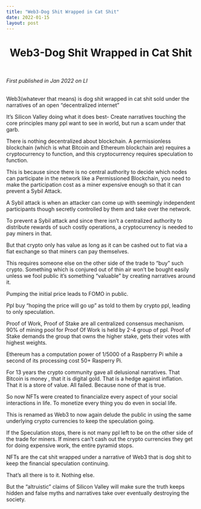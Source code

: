 ```yaml
---
title: "Web3-Dog Shit Wrapped in Cat Shit"
date: 2022-01-15
layout: post
---
```


<div align="center">
  <h1><strong>Web3-Dog Shit Wrapped in Cat Shit</strong></h1>
</div>

<br> <!-- Adds extra spacing -->

*First published in Jan 2022 on LI*<br><br>


Web3(whatever that means) is dog shit wrapped in cat shit sold under the narratives of an open “decentralized internet” 

It’s Silicon Valley doing what it does best- Create narratives touching the core principles many ppl want to see in world, but run a scam under that garb. 

There is nothing decentralized about blockchain. A permissionless blockchain (which is what Bitcoin and Ethereum blockchain are) requires a cryptocurrency to function, and this cryptocurrency requires speculation to function.

This is because since there is no central authority to decide which nodes can participate in the network like a Permissioned Blockchain, you need to make the participation cost as a miner expensive enough so that it can prevent a Sybil Attack. 

A Sybil attack is when an attacker can come up with seemingly independent participants though secretly controlled by them and take over the network. 

To prevent a Sybil attack and since there isn’t a centralized authority to distribute rewards of such costly operations, a cryptocurrency is needed to pay miners in that. 

But that crypto only has value as long as it can be cashed out to fiat via a fiat exchange so that miners can pay themselves. 

This requires someone else on the other side of the trade to “buy” such crypto. Something which is conjured out of thin air won’t be bought easily unless we fool public it’s something “valuable” by creating narratives around it. 

Pumping the initial price leads to FOMO in public. 

Ppl buy “hoping the price will go up” as told to them by crypto ppl, leading to only speculation. 

Proof of Work, Proof of Stake are all centralized consensus mechanism. 90% of mining pool for Proof Of Work is held by 2-4 group of ppl. Proof of Stake demands the group that owns the higher stake, gets their votes with highest weights. 

Ethereum has a computation power of 1/5000 of a Raspberry Pi while a second of its processing cost 50+ Rasperry Pi. 

For 13 years the crypto community gave all delusional narratives. That Bitcoin is money , that it is digital gold. That is a hedge against inflation. That it is a store of value. All failed. Because none of that is true. 

So now NFTs were created to financialize every aspect of your social interactions in life. To monetize every thing you do even in social life. 

This is renamed as Web3 to now again delude the public in using the same underlying crypto currencies to keep the speculation going. 

If the Speculation stops, there is not many ppl left to be on the other side of the trade for miners. If miners can’t cash out the crypto currencies they get for doing expensive work, the entire pyramid stops. 

NFTs are the cat shit wrapped under a narrative of Web3 that is dog shit to keep the financial speculation continuing. 

That’s all there is to it. Nothing else. 

But the “altruistic” claims of Silicon Valley will make sure the truth keeps hidden and false myths and narratives take over eventually destroying the society.